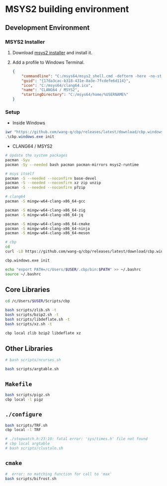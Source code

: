 # MSYS2 building environment

## Development Environment

### MSYS2 Installer

1. Download [msys2 installer](https://github.com/msys2/msys2-installer/releases/download/2025-02-21/msys2-x86_64-20250221.exe) and install it.

2. Add a profile to Windows Terminal.

    ```json
    {
        "commandline": "C:/msys64/msys2_shell.cmd -defterm -here -no-start -clang64",
        "guid": "{17da3cac-b318-431e-8a3e-7fcdefe6d114}",
        "icon": "C:/msys64/clang64.ico",
        "name": "CLANG64 / MSYS2",
        "startingDirectory": "C:/msys64/home/%USERNAME%"
    }
    ```

### Setup

* Inside Windows

```powershell
iwr "https://github.com/wang-q/cbp/releases/latest/download/cbp.windows.exe" -OutFile cbp.windows.exe
.\cbp.windows.exe init

```

* CLANG64 / MSYS2

```bash
# Update the system packages
pacman -Syu
pacman -Sy --needed bash pacman pacman-mirrors msys2-runtime

# msys itself
pacman -S --needed --noconfirm base-devel
pacman -S --needed --noconfirm xz zip unzip
pacman -S --needed --noconfirm p7zip

# clang64
pacman -S mingw-w64-clang-x86_64-gcc

pacman -S mingw-w64-clang-x86_64-zig
pacman -S mingw-w64-clang-x86_64-jq

pacman -S mingw-w64-clang-x86_64-cmake
pacman -S mingw-w64-clang-x86_64-ninja
pacman -S mingw-w64-clang-x86_64-meson

# cbp
cd
curl -LO https://github.com/wang-q/cbp/releases/latest/download/cbp.windows.exe

cbp.windows.exe init

echo "export PATH=/c/Users/$USER/.cbp/bin:$PATH" >> ~/.bashrc
source ~/.bashrc

```

## Core Libraries

```bash
cd /c/Users/$USER/Scripts/cbp

bash scripts/zlib.sh -t
bash scripts/bzip2.sh -t
bash scripts/libdeflate.sh -t
bash scripts/xz.sh -t

cbp local zlib bzip2 libdeflate xz

```


## Other Libraries

```bash
# bash scripts/ncurses.sh

bash scripts/argtable.sh

```
## `Makefile`

```bash
bash scripts/pigz.sh
cbp local -l pigz

```
## `./configure`

```bash
bash scripts/TRF.sh
cbp local -l TRF

# ./stopwatch.h:23:10: fatal error: 'sys/times.h' file not found
# cbp local argtable
# bash scripts/clustalo.sh

```
## `cmake`

```bash
#  error: no matching function for call to 'max'
bash scripts/bifrost.sh

```
